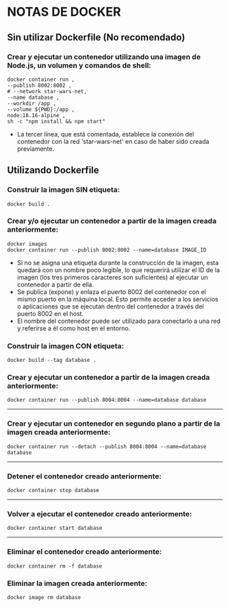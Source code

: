 # NOTAS DE DOCKER

## Sin utilizar Dockerfile (No recomendado)

### Crear y ejecutar un contenedor utilizando una imagen de Node.js, un volumen y comandos de shell:
```
docker container run ,
--publish 8002:8002 ,
# --network star-wars-net,
--name database ,
--workdir /app ,
--volume ${PWD}:/app ,
node:18.16-alpine ,
sh -c "npm install && npm start"
```
* La tercer línea, que está comentada, establece la conexión del contenedor con la red 'star-wars-net' en caso de haber sido creada previamente.

## Utilizando Dockerfile

### Construir la imagen SIN etiqueta:
```
docker build .
```
### Crear y/o ejecutar un contenedor a partir de la imagen creada anteriormente:
```
docker images
docker container run --publish 8002:8002 --name=database IMAGE_ID
```
* Si no se asigna una etiqueta durante la construcción de la imagen, esta quedará con un nombre poco legible, lo que requerirá utilizar el ID de la imagen (los tres primeros caracteres son suficientes) al ejecutar un contenedor a partir de ella.
* Se publica (expone) y enlaza el puerto 8002 del contenedor con el mismo puerto en la máquina local. Esto permite acceder a los servicios o aplicaciones que se ejecutan dentro del contenedor a través del puerto 8002 en el host.
* El nombre del contenedor puede ser utilizado para conectarlo a una red y referirse a él como host en el entorno.

### Construir la imagen CON etiqueta:
```
docker build --tag database .
```
### Crear y ejecutar un contenedor a partir de la imagen creada anteriormente:
```
docker container run --publish 8004:8004 --name=database database
```
<hr/>

### Crear y ejecutar un contenedor en segundo plano a partir de la imagen creada anteriormente:
```
docker container run --detach --publish 8004:8004 --name=database database
```
<hr/>

### Detener el contenedor creado anteriormente:
```
docker container stop database
```

<hr/>

### Volver a ejecutar el contenedor creado anteriormente:
```
docker container start database
```

<hr/>

### Eliminar el contenedor creado anteriormente:
```
docker container rm -f database
```

### Eliminar la imagen creada anteriormente:
```
docker image rm database
```

